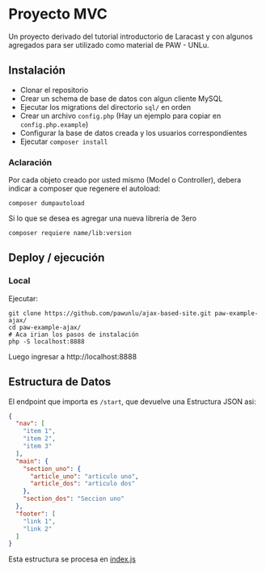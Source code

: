 # Proyecto MVC

Un proyecto derivado del tutorial introductorio de Laracast y con algunos
agregados para ser utilizado como material de PAW - UNLu.

## Instalación

 - Clonar el repositorio
 - Crear un schema de base de datos con algun cliente MySQL
 - Ejecutar los migrations del directorio `sql/` en orden
 - Crear un archivo `config.php` (Hay un ejemplo para copiar en `config.php.example`)
  - Configurar la base de datos creada y los usuarios correspondientes
 - Ejecutar `composer install`

### Aclaración

Por cada objeto creado por usted mismo (Model o Controller), debera indicar a
composer que regenere el autoload:

```
composer dumpautoload
```

Si lo que se desea es agregar una nueva libreria de 3ero

```
composer requiere name/lib:version
```

## Deploy / ejecución

### Local

Ejecutar:

```
git clone https://github.com/pawunlu/ajax-based-site.git paw-example-ajax/
cd paw-example-ajax/
# Aca irian los pasos de instalación
php -S localhost:8888
```

Luego ingresar a http://localhost:8888

## Estructura de Datos

El endpoint que importa es `/start`, que devuelve una Estructura JSON asi:
```json
{
  "nav": [
    "item 1",
    "item 2",
    "item 3"
  ],
  "main": {
    "section_uno": {
      "article_uno": "articulo uno",
      "article_dos": "articulo dos"
    },
    "section_dos": "Seccion uno"
  },
  "footer": [
    "link 1",
    "link 2"
  ]
}
```

Esta estructura se procesa en [index.js](https://github.com/pawunlu/ajax-based-site/blob/master/public/js/index.js)
